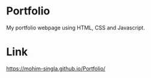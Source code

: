 # Portfolio

My portfolio webpage using HTML, CSS and Javascript.

# Link
https://mohim-singla.github.io/Portfolio/
